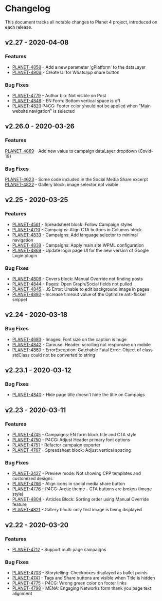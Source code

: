 # Changelog

This document tracks all notable changes to Planet 4 project, introduced on each release.

## v2.27 - 2020-04-08

### Features

- [PLANET-4858](https://jira.greenpeace.org/browse/PLANET-4858) - Add a new parameter 'gPlatform' to the dataLayer
- [PLANET-4906](https://jira.greenpeace.org/browse/PLANET-4906) - Create UI for Whatsapp share button

### Bug Fixes

- [PLANET-4779](https://jira.greenpeace.org/browse/PLANET-4779) - Author bio: Not visible on Post
- [PLANET-4846](https://jira.greenpeace.org/browse/PLANET-4846) - EN Form: Bottom vertical space is off
- [PLANET-4820](https://jira.greenpeace.org/browse/PLANET-4820) P4CG: Footer color should not be applied when "Main website navigation" is selected

## v2.26.0 - 2020-03-26

### Features

[PLANET-4889](https://jira.greenpeace.org/browse/PLANET-4889) - Add new value to campaign dataLayer dropdown (Covid-19)

### Bug Fixes

[PLANET-4623](https://jira.greenpeace.org/browse/PLANET-4623) - Some code included in the Social Media Share excerpt
[PLANET-4822](https://jira.greenpeace.org/browse/PLANET-4822) - Gallery block: image selector not visible

## v2.25 - 2020-03-25

### Features

- [PLANET-4561](https://jira.greenpeace.org/browse/PLANET-4561) - Spreadsheet block: Follow Campaign styles
- [PLANET-4710](https://jira.greenpeace.org/browse/PLANET-4710) - Campaigns: Align CTA buttons in Columns block
- [PLANET-4833](https://jira.greenpeace.org/browse/PLANET-4833) - Campaigns: Add language selector to minimal navigation
- [PLANET-4838](https://jira.greenpeace.org/browse/PLANET-4838) - Campaigns: Apply main site WPML configuration
- [PLANET-4869](https://jira.greenpeace.org/browse/PLANET-4869) - Update login page UI for the new version of Google Login plugin

### Bug Fixes

- [PLANET-4806](https://jira.greenpeace.org/browse/PLANET-4806) - Covers block: Manual Override not finding posts
- [PLANET-4844](https://jira.greenpeace.org/browse/PLANET-4844) - Pages: Open Graph/Social fields not pulled
- [PLANET-4845](https://jira.greenpeace.org/browse/PLANET-4845) - JS Error: Unable to edit background image in pages
- [PLANET-4880](https://jira.greenpeace.org/browse/PLANET-4880) - Increase timeout value of the Optimize anti-flicker snippet

## v2.24 - 2020-03-18

### Bug Fixes

- [PLANET-4680](https://jira.greenpeace.org/browse/PLANET-4680) - Images: Font size on the caption is huge
- [PLANET-4842](https://jira.greenpeace.org/browse/PLANET-4842) - Carousel Header: scrolling not responsive on mobile
- [PLANET-4860](https://jira.greenpeace.org/browse/PLANET-4860) - ErrorException: Catchable Fatal Error: Object of class stdClass could not be converted to string

## v2.23.1 - 2020-03-12

### Bug Fixes

- [PLANET-4840](https://jira.greenpeace.org/browse/PLANET-4840) - Hide page title doesn't hide the title on Campaigs

## v2.23 - 2020-03-11

### Features

- [PLANET-4745](https://jira.greenpeace.org/browse/PLANET-4745) - Campaigns: EN form block title and CTA style
- [PLANET-4750](https://jira.greenpeace.org/browse/PLANET-4750) - P4CG: Adjust Header primary font options
- [PLANET-4751](https://jira.greenpeace.org/browse/PLANET-4751) - Refactor campaign exporter
- [PLANET-4767](https://jira.greenpeace.org/browse/PLANET-4767) - Spreadsheet block: Adjust vertical spacing

### Bug Fixes

- [PLANET-3427](https://jira.greenpeace.org/browse/PLANET-3427) - Preview mode: Not showing CPP templates and customized designs
- [PLANET-4766](https://jira.greenpeace.org/browse/PLANET-4766) - Align icons in social media share button
- [PLANET-4776](https://jira.greenpeace.org/browse/PLANET-4776) - P4CG: Arctic theme - CTA buttons are broken (Image style)
- [PLANET-4804](https://jira.greenpeace.org/browse/PLANET-4804) - Articles Block: Sorting order using Manual Override feature
- [PLANET-4821](https://jira.greenpeace.org/browse/PLANET-4821) - Gallery block: only first image is being displayed

## v2.22 - 2020-03-20

### Features

- [PLANET-4712](https://jira.greenpeace.org/browse/PLANET-4712) - Support multi page campaigns

### Bug Fixes

- [PLANET-4703](https://jira.greenpeace.org/browse/PLANET-4703) - Storytelling: Checkboxes displayed as bullet points
- [PLANET-4741](https://jira.greenpeace.org/browse/PLANET-4741) - Tags and Share buttons are visible when Title is hidden
- [PLANET-4775](https://jira.greenpeace.org/browse/PLANET-4775) - P4CG: Wrong green color on footer links
- [PLANET-4798](https://jira.greenpeace.org/browse/PLANET-4798) - MENA: Engaging Networks form thank you page text alignment


